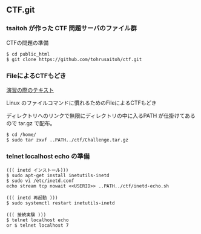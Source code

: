 ## CTF.git

### tsaitoh が作った CTF 問題サーバのファイル群

CTFの問題の準備
~~~
$ cd public_html
$ git clone https://github.com/tohrusaitoh/ctf.git
~~~

### FileによるCTFもどき

[演習の際のテキスト](https://www.ei.fukui-nct.ac.jp/2020/11/19/linux-file-access-2020/)

Linux のファイルコマンドに慣れるためのFileによるCTFもどき

ディレクトリへのリンクで無限にディレクトリの中に入るPATH
が仕掛けてあるので tar.gz で配布。
~~~
$ cd /home/
$ sudo tar zxvf ..PATH../ctf/Challenge.tar.gz
~~~

### telnet localhost echo の準備

~~~
((( inetd インストール)))
$ sudo apt-get install inetutils-inetd
$ sudo vi /etc/inetd.conf
echo stream tcp nowait <<USERID>> ..PATH../ctf/inetd-echo.sh

((( inetd 再起動 )))
$ sudo systemctl restart inetutils-inetd

((( 接続実験 )))
$ telnet localhost echo
or $ telnet localhost 7
~~~

